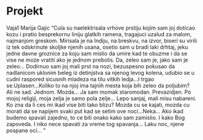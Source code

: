 ﻿# Projekt
Vaja1 Marija Gajic
“Cula su naelektrisala vrhove prstiju kojim sam joj doticao kozu i pratio besprekornu liniju glatkih ramena, tragajuci uzalud za malom, najmanjom greskom. Mirisala je na Indiju, na breskvu, na izvor, biseri su virili iz tek odskrinute skoljke njenih usana, osetio sam u bradi laki drhtaj, jeku jedne davne groznice za koju sam mislio da umire kad te obuzme i da se vise ne moze vratiti ako je jednom prebolis.
Da, zeleo sam je, jako sam je zeleo...
Dodirnuo sam joj mali prst na nozi, bezuspesno pokusao da nadlanicom uklonim beleg iz detinjstva sa njenog levog kolena, udubio se u cudni raspored sicusnih mladeza na tilu vitkih ledja...I trgao se.Uplasen...Koliko to na njoj ima tajnih mesta koja bih zeleo da poljubim? Ali ne sad. Jednom. Mozda...
Ja sam momak staromodan. Prevazidjen. Po mojoj religiji, moja zelja je samo pola zelje...
Lepo sanjaj, mali misu nabareni. Ko zna da li ces mi ikad vise biti tako blizu? Mozda cu se kajati, mozda cu morati da se napijem svaki put kad se setim ove noci...Neka...
Ako ikad budemo spavali zajedno, to ce biti onako kako sam zamislio. I kako Bog zapoveda. I niko nece spavati za vreme tog spavanja...
Laku noc, njene pospane oci...
” 
